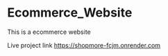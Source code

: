 # Ecommerce_Website
This is a ecommerce website 

Live project link 
 https://shopmore-fcjm.onrender.com
